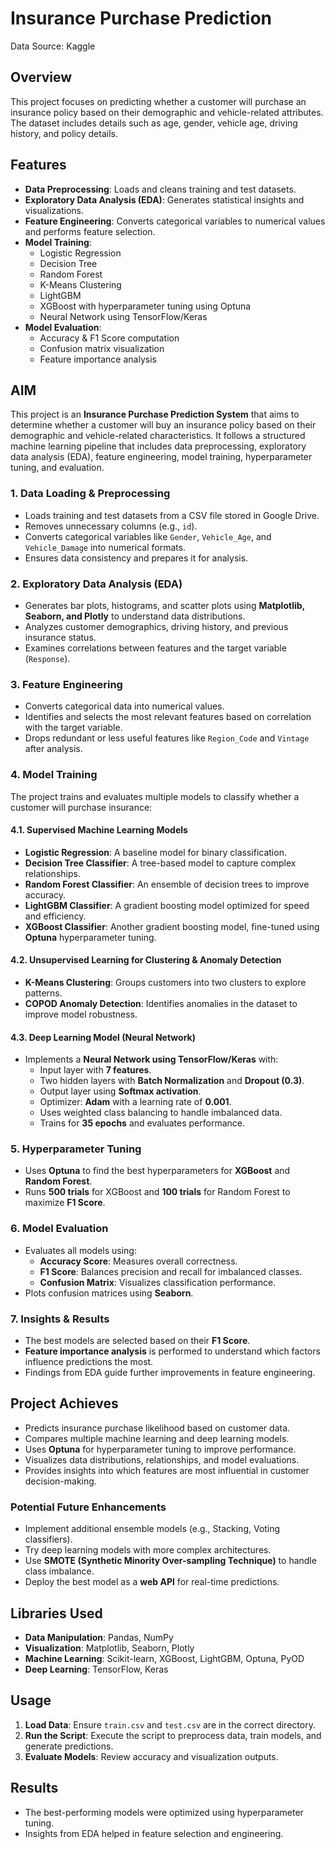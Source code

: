 # Insurance Purchase Prediction

Data Source: Kaggle

## Overview
This project focuses on predicting whether a customer will purchase an insurance policy based on their demographic and vehicle-related attributes. The dataset includes details such as age, gender, vehicle age, driving history, and policy details.

## Features
- **Data Preprocessing**: Loads and cleans training and test datasets.
- **Exploratory Data Analysis (EDA)**: Generates statistical insights and visualizations.
- **Feature Engineering**: Converts categorical variables to numerical values and performs feature selection.
- **Model Training**:
  - Logistic Regression
  - Decision Tree
  - Random Forest
  - K-Means Clustering
  - LightGBM
  - XGBoost with hyperparameter tuning using Optuna
  - Neural Network using TensorFlow/Keras
- **Model Evaluation**:
  - Accuracy & F1 Score computation
  - Confusion matrix visualization
  - Feature importance analysis

## AIM
This project is an **Insurance Purchase Prediction System** that aims to determine whether a customer will buy an insurance policy based on their demographic and vehicle-related characteristics. It follows a structured machine learning pipeline that includes data preprocessing, exploratory data analysis (EDA), feature engineering, model training, hyperparameter tuning, and evaluation.

### **1. Data Loading & Preprocessing**
- Loads training and test datasets from a CSV file stored in Google Drive.
- Removes unnecessary columns (e.g., `id`).
- Converts categorical variables like `Gender`, `Vehicle_Age`, and `Vehicle_Damage` into numerical formats.
- Ensures data consistency and prepares it for analysis.

### **2. Exploratory Data Analysis (EDA)**
- Generates bar plots, histograms, and scatter plots using **Matplotlib, Seaborn, and Plotly** to understand data distributions.
- Analyzes customer demographics, driving history, and previous insurance status.
- Examines correlations between features and the target variable (`Response`).

### **3. Feature Engineering**
- Converts categorical data into numerical values.
- Identifies and selects the most relevant features based on correlation with the target variable.
- Drops redundant or less useful features like `Region_Code` and `Vintage` after analysis.

### **4. Model Training**
The project trains and evaluates multiple models to classify whether a customer will purchase insurance:

#### **4.1. Supervised Machine Learning Models**
- **Logistic Regression**: A baseline model for binary classification.
- **Decision Tree Classifier**: A tree-based model to capture complex relationships.
- **Random Forest Classifier**: An ensemble of decision trees to improve accuracy.
- **LightGBM Classifier**: A gradient boosting model optimized for speed and efficiency.
- **XGBoost Classifier**: Another gradient boosting model, fine-tuned using **Optuna** hyperparameter tuning.

#### **4.2. Unsupervised Learning for Clustering & Anomaly Detection**
- **K-Means Clustering**: Groups customers into two clusters to explore patterns.
- **COPOD Anomaly Detection**: Identifies anomalies in the dataset to improve model robustness.

#### **4.3. Deep Learning Model (Neural Network)**
- Implements a **Neural Network using TensorFlow/Keras** with:
  - Input layer with **7 features**.
  - Two hidden layers with **Batch Normalization** and **Dropout (0.3)**.
  - Output layer using **Softmax activation**.
  - Optimizer: **Adam** with a learning rate of **0.001**.
  - Uses weighted class balancing to handle imbalanced data.
  - Trains for **35 epochs** and evaluates performance.

### **5. Hyperparameter Tuning**
- Uses **Optuna** to find the best hyperparameters for **XGBoost** and **Random Forest**.
- Runs **500 trials** for XGBoost and **100 trials** for Random Forest to maximize **F1 Score**.

### **6. Model Evaluation**
- Evaluates all models using:
  - **Accuracy Score**: Measures overall correctness.
  - **F1 Score**: Balances precision and recall for imbalanced classes.
  - **Confusion Matrix**: Visualizes classification performance.
- Plots confusion matrices using **Seaborn**.

### **7. Insights & Results**
- The best models are selected based on their **F1 Score**.
- **Feature importance analysis** is performed to understand which factors influence predictions the most.
- Findings from EDA guide further improvements in feature engineering.

## **Project Achieves**
- Predicts insurance purchase likelihood based on customer data.  
- Compares multiple machine learning and deep learning models.  
- Uses **Optuna** for hyperparameter tuning to improve performance.  
- Visualizes data distributions, relationships, and model evaluations.  
- Provides insights into which features are most influential in customer decision-making.  

### **Potential Future Enhancements**
- Implement additional ensemble models (e.g., Stacking, Voting classifiers).
- Try deep learning models with more complex architectures.
- Use **SMOTE (Synthetic Minority Over-sampling Technique)** to handle class imbalance.
- Deploy the best model as a **web API** for real-time predictions.

## Libraries Used
- **Data Manipulation**: Pandas, NumPy
- **Visualization**: Matplotlib, Seaborn, Plotly
- **Machine Learning**: Scikit-learn, XGBoost, LightGBM, Optuna, PyOD
- **Deep Learning**: TensorFlow, Keras

## Usage
1. **Load Data**: Ensure `train.csv` and `test.csv` are in the correct directory.
2. **Run the Script**: Execute the script to preprocess data, train models, and generate predictions.
3. **Evaluate Models**: Review accuracy and visualization outputs.

## Results
- The best-performing models were optimized using hyperparameter tuning.
- Insights from EDA helped in feature selection and engineering.

